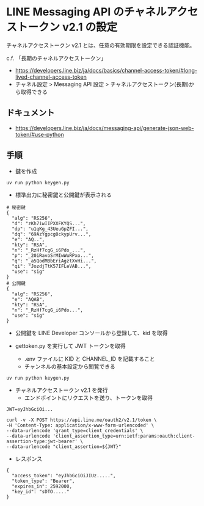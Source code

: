 # LINE Messaging API のチャネルアクセストークン v2.1 の設定

チャネルアクセストークン v2.1 とは、任意の有効期限を設定できる認証機能。

c.f. 「長期のチャネルアクセストークン」

- https://developers.line.biz/ja/docs/basics/channel-access-token/#long-lived-channel-access-token
- チャネル設定 > Messaging API 設定 > チャネルアクセストークン(長期)から取得できる

## ドキュメント

- https://developers.line.biz/ja/docs/messaging-api/generate-json-web-token/#use-python

## 手順

- 鍵を作成

```shell
uv run python keygen.py
```

- 標準出力に秘密鍵と公開鍵が表示される

```shell
# 秘密鍵
{
  "alg": "RS256",
  "d": "zKh7iwIIPXXFKYQS...",
  "dp": "u1qKg_43UeuGpZFI...",
  "dq": "69AzYgpcg0ckypUrv...",
  "e": "AQ..",
  "kty": "RSA",
  "n": "_RzHf7cgG_i6Pdo_...",
  "p": "_20iRavoSrMIwWuRPxo...",
  "q": "_a5QodMBbEriAgztXvHi...",
  "qi": "JozdjTtK57IFLeVAB...",
  "use": "sig"
}
# 公開鍵
{
  "alg": "RS256",
  "e": "AQAB",
  "kty": "RSA",
  "n": "_RzHf7cgG_i6Pdo...",
  "use": "sig"
}
```

- 公開鍵を LINE Developer コンソールから登録して、kid を取得

- gettoken.py を実行して JWT トークンを取得
  - .env ファイルに KID と CHANNEL_ID を記載すること
  - チャンネルの基本設定から閲覧できる

```shell
uv run python keygen.py
```

- チャネルアクセストークン v2.1 を発行
  - エンドポイントにリクエストを送り、トークンを取得

```shell
JWT=eyJhbGciOi...

curl -v -X POST https://api.line.me/oauth2/v2.1/token \
-H 'Content-Type: application/x-www-form-urlencoded' \
--data-urlencode 'grant_type=client_credentials' \
--data-urlencode 'client_assertion_type=urn:ietf:params:oauth:client-assertion-type:jwt-bearer' \
--data-urlencode "client_assertion=${JWT}"
```

- レスポンス

```shell
{
  "access_token": "eyJhbGciOiJIUz.....",
  "token_type": "Bearer",
  "expires_in": 2592000,
  "key_id": "sDTO....."
}
```
